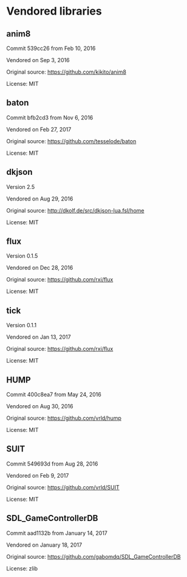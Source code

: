 # Vendored libraries

## anim8

Commit 539cc26 from Feb 10, 2016

Vendored on Sep 3, 2016

Original source: https://github.com/kikito/anim8

License: MIT

## baton

Commit bfb2cd3 from Nov 6, 2016

Vendored on Feb 27, 2017

Original source: https://github.com/tesselode/baton

License: MIT

## dkjson

Version 2.5

Vendored on Aug 29, 2016

Original source: http://dkolf.de/src/dkjson-lua.fsl/home

License: MIT

## flux

Version 0.1.5

Vendored on Dec 28, 2016

Original source: https://github.com/rxi/flux

License: MIT

## tick

Version 0.1.1

Vendored on Jan 13, 2017

Original source: https://github.com/rxi/flux

License: MIT

## HUMP

Commit 400c8ea7 from May 24, 2016

Vendored on Aug 30, 2016

Original source: https://github.com/vrld/hump

License: MIT

## SUIT

Commit 549693d from Aug 28, 2016

Vendored on Feb 9, 2017

Original source: https://github.com/vrld/SUIT

License: MIT

## SDL\_GameControllerDB

Commit aad1132b from January 14, 2017

Vendored on January 18, 2017

Original source: https://github.com/gabomdq/SDL_GameControllerDB

License: zlib
